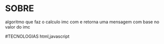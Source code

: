 # SOBRE
algoritmo que faz o calculo imc com e retorna uma mensagem com base no valor do imc

#TECNOLOGIAS
html,javascript
